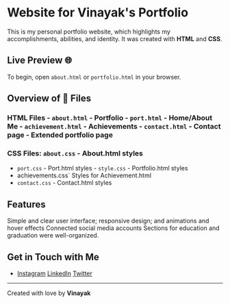 # Website for Vinayak's Portfolio

This is my personal portfolio website, which highlights my accomplishments, abilities, and identity. It was created with **HTML** and **CSS**.


## Live Preview 🌐

To begin, open `about.html` or `portfolio.html` in your browser.

## Overview of 📁 Files

### HTML Files - `about.html` - Portfolio - `port.html` - Home/About Me - `achievement.html` - Achievements - `contact.html` - Contact page - Extended portfolio page

### CSS Files: `about.css` - About.html styles
- `port.css` - Port.html styles - `style.css` - Portfolio.html styles
- achievements.css` Styles for Achievement.html
- `contact.css` - Contact.html styles

## Features

Simple and clear user interface; responsive design; and animations and hover effects
Connected social media accounts
Sections for education and graduation were well-organized.

## Get in Touch with Me

- [Instagram](https://www.instagram.com/_vs__official_/?hl=en)
[LinkedIn](https://www.linkedin.com/in/vinayak-s-26923231b/)
[Twitter](https://x.com/Vinayak10_001)

---

Created with love by **Vinayak**

